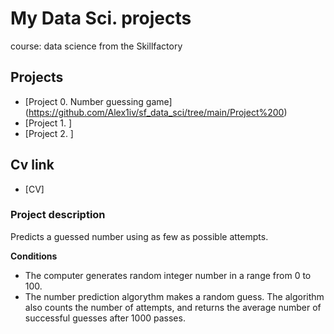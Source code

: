# My Data Sci. projects

course: data science from the Skillfactory

## Projects

* [Project 0. Number guessing game] (https://github.com/Alex1iv/sf_data_sci/tree/main/Project%200)
* [Project 1. ] 
* [Project 2. ] 

## Cv link
* [CV] 

### Project description
Predicts a guessed number using as few as possible attempts.

**Conditions**
- The computer generates random integer number in a range from 0 to 100. 
- The number prediction algorythm makes a random guess. The algorithm also counts the number of attempts, and returns the average number of successful guesses after 1000 passes.